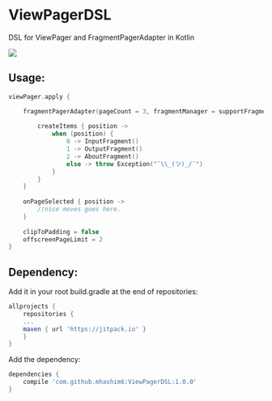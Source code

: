 
# ViewPagerDSL
DSL for ViewPager and FragmentPagerAdapter in Kotlin

[![](https://jitpack.io/v/mhashim6/ViewPagerDSL.svg)](https://jitpack.io/#mhashim6/ViewPagerDSL)
## Usage:
```kotlin
viewPager.apply {

    fragmentPagerAdapter(pageCount = 3, fragmentManager = supportFragmentManager) {
    
        createItems { position ->
            when (position) {
                0 -> InputFragment()
                1 -> OutputFragment()
                2 -> AboutFragment()
                else -> throw Exception("¯\\_(ツ)_/¯")
            }
        }
    }
    
    onPageSelected { position ->
        //nice moves goes here.
    }
    
    clipToPadding = false
    offscreenPageLimit = 2
}
```
## Dependency:
Add it in your root build.gradle at the end of repositories:

```groovy
allprojects {
    repositories {
    ...
    maven { url 'https://jitpack.io' }
    }
}
```
Add the dependency:
```groovy
dependencies {
    compile 'com.github.mhashim6:ViewPagerDSL:1.0.0'
}
```